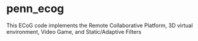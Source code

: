 penn_ecog
=========

This ECoG code implements the Remote Collaborative Platform, 3D virtual environment, Video Game, and Static/Adaptive Filters

